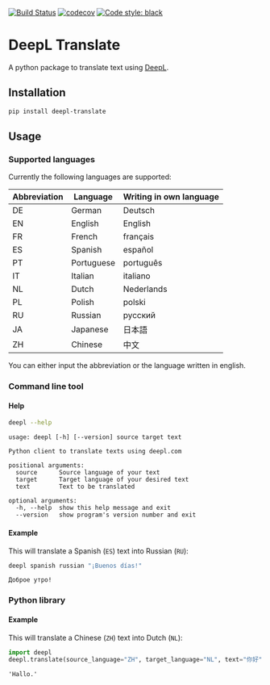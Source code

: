 [![Build Status](https://travis-ci.com/ptrstn/deepl-translate.svg?branch=master)](https://travis-ci.com/ptrstn/deepl-translate)
[![codecov](https://codecov.io/gh/ptrstn/deepl-translate/branch/master/graph/badge.svg)](https://codecov.io/gh/ptrstn/deepl-translate)
[![Code style: black](https://img.shields.io/badge/code%20style-black-000000.svg)](https://github.com/psf/black)

# DeepL Translate

A python package to translate text using [DeepL](https://www.deepl.com/).

## Installation

```bash
pip install deepl-translate
```

## Usage

### Supported languages

Currently the following languages are supported:

| Abbreviation | Language   | Writing in own language |
|--------------|------------|-------------------------|
| DE           | German     | Deutsch                 |
| EN           | English    | English                 |
| FR           | French     | français                |
| ES           | Spanish    | español                 |
| PT           | Portuguese | português               |
| IT           | Italian    | italiano                |
| NL           | Dutch      | Nederlands              |
| PL           | Polish     | polski                  |
| RU           | Russian    | русский                 |
| JA           | Japanese   | 日本語                   |
| ZH           | Chinese    | 中文                     |

You can either input the abbreviation or the language written in english. 

### Command line tool

#### Help

```bash
deepl --help
```

```
usage: deepl [-h] [--version] source target text

Python client to translate texts using deepl.com

positional arguments:
  source      Source language of your text
  target      Target language of your desired text
  text        Text to be translated

optional arguments:
  -h, --help  show this help message and exit
  --version   show program's version number and exit
```

#### Example

This will translate a Spanish (```ES```) text into Russian (```RU```):

```bash
deepl spanish russian "¡Buenos días!"
```

```
Доброе утро!
```

### Python library

#### Example

This will translate a Chinese (```ZH```) text into Dutch (```NL```):

```python
import deepl
deepl.translate(source_language="ZH", target_language="NL", text="你好")
```

```
'Hallo.'
```
